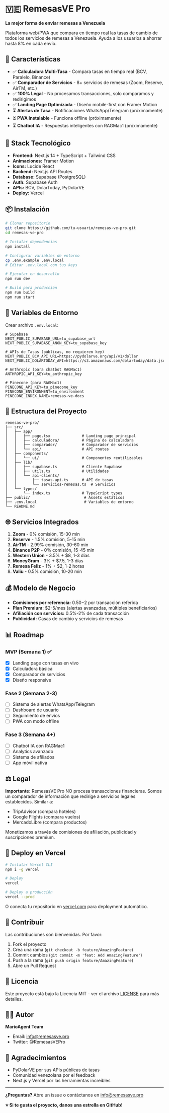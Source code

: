 # 🇻🇪 RemesasVE Pro

**La mejor forma de enviar remesas a Venezuela**

Plataforma web/PWA que compara en tiempo real las tasas de cambio de todos los servicios de remesas a Venezuela. Ayuda a los usuarios a ahorrar hasta 8% en cada envío.

## 🎯 Características

- ✅ **Calculadora Multi-Tasa** - Compara tasas en tiempo real (BCV, Paralelo, Binance)
- ✅ **Comparador de Servicios** - 8+ servicios de remesas (Zoom, Reserve, AirTM, etc.)
- ✅ **100% Legal** - No procesamos transacciones, solo comparamos y redirigimos
- ✅ **Landing Page Optimizada** - Diseño mobile-first con Framer Motion
- ⏳ **Alertas de Tasa** - Notificaciones WhatsApp/Telegram (próximamente)
- ⏳ **PWA Instalable** - Funciona offline (próximamente)
- ⏳ **Chatbot IA** - Respuestas inteligentes con RAGMac1 (próximamente)

## 🚀 Stack Tecnológico

- **Frontend:** Next.js 14 + TypeScript + Tailwind CSS
- **Animaciones:** Framer Motion
- **Icons:** Lucide React
- **Backend:** Next.js API Routes
- **Database:** Supabase (PostgreSQL)
- **Auth:** Supabase Auth
- **APIs:** BCV, DolarToday, PyDolarVE
- **Deploy:** Vercel

## 📦 Instalación

```bash
# Clonar repositorio
git clone https://github.com/tu-usuario/remesas-ve-pro.git
cd remesas-ve-pro

# Instalar dependencias
npm install

# Configurar variables de entorno
cp .env.example .env.local
# Editar .env.local con tus keys

# Ejecutar en desarrollo
npm run dev

# Build para producción
npm run build
npm run start
```

## 🔑 Variables de Entorno

Crear archivo `.env.local`:

```env
# Supabase
NEXT_PUBLIC_SUPABASE_URL=tu_supabase_url
NEXT_PUBLIC_SUPABASE_ANON_KEY=tu_supabase_key

# APIs de Tasas (públicas, no requieren key)
NEXT_PUBLIC_BCV_API_URL=https://pydolarve.org/api/v1/dollar
NEXT_PUBLIC_DOLARTODAY_API=https://s3.amazonaws.com/dolartoday/data.json

# Anthropic (para chatbot RAGMac1)
ANTHROPIC_API_KEY=tu_anthropic_key

# Pinecone (para RAGMac1)
PINECONE_API_KEY=tu_pinecone_key
PINECONE_ENVIRONMENT=tu_environment
PINECONE_INDEX_NAME=remesas-ve-docs
```

## 🎨 Estructura del Proyecto

```
remesas-ve-pro/
├── src/
│   ├── app/
│   │   ├── page.tsx              # Landing page principal
│   │   ├── calculadora/          # Página de calculadora
│   │   ├── comparador/           # Comparador de servicios
│   │   └── api/                  # API routes
│   ├── components/
│   │   └── ui/                   # Componentes reutilizables
│   ├── lib/
│   │   ├── supabase.ts           # Cliente Supabase
│   │   ├── utils.ts              # Utilidades
│   │   └── api-clients/
│   │       ├── tasas-api.ts      # API de tasas
│   │       └── servicios-remesas.ts  # Servicios
│   └── types/
│       └── index.ts              # TypeScript types
├── public/                        # Assets estáticos
├── .env.local                     # Variables de entorno
└── README.md
```

## 🌐 Servicios Integrados

1. **Zoom** - 0% comisión, 15-30 min
2. **Reserve** - 1.5% comisión, 5-15 min
3. **AirTM** - 2.99% comisión, 30-60 min
4. **Binance P2P** - 0% comisión, 15-45 min
5. **Western Union** - 3.5% + $8, 1-3 días
6. **MoneyGram** - 3% + $7.5, 1-3 días
7. **Remesa Feliz** - 1% + $2, 1-2 horas
8. **Valiu** - 0.5% comisión, 10-20 min

## 💰 Modelo de Negocio

- **Comisiones por referencia:** $0.50-$2 por transacción referida
- **Plan Premium:** $2-5/mes (alertas avanzadas, múltiples beneficiarios)
- **Afiliación con servicios:** 0.5%-2% de cada transacción
- **Publicidad:** Casas de cambio y servicios de remesas

## 📊 Roadmap

### MVP (Semana 1) ✅
- [x] Landing page con tasas en vivo
- [x] Calculadora básica
- [x] Comparador de servicios
- [x] Diseño responsive

### Fase 2 (Semana 2-3)
- [ ] Sistema de alertas WhatsApp/Telegram
- [ ] Dashboard de usuario
- [ ] Seguimiento de envíos
- [ ] PWA con modo offline

### Fase 3 (Semana 4+)
- [ ] Chatbot IA con RAGMac1
- [ ] Analytics avanzado
- [ ] Sistema de afiliados
- [ ] App móvil nativa

## ⚖️ Legal

**Importante:** RemesasVE Pro NO procesa transacciones financieras. Somos un comparador de información que redirige a servicios legales establecidos. Similar a:
- TripAdvisor (compara hoteles)
- Google Flights (compara vuelos)
- MercadoLibre (compara productos)

Monetizamos a través de comisiones de afiliación, publicidad y suscripciones premium.

## 🚀 Deploy en Vercel

```bash
# Instalar Vercel CLI
npm i -g vercel

# Deploy
vercel

# Deploy a producción
vercel --prod
```

O conecta tu repositorio en [vercel.com](https://vercel.com) para deployment automático.

## 🤝 Contribuir

Las contribuciones son bienvenidas. Por favor:

1. Fork el proyecto
2. Crea una rama (`git checkout -b feature/AmazingFeature`)
3. Commit cambios (`git commit -m 'feat: Add AmazingFeature'`)
4. Push a la rama (`git push origin feature/AmazingFeature`)
5. Abre un Pull Request

## 📝 Licencia

Este proyecto está bajo la Licencia MIT - ver el archivo [LICENSE](LICENSE) para más detalles.

## 👨‍💻 Autor

**MarioAgent Team**
- Email: info@remesasve.pro
- Twitter: @RemesasVEPro

## 🙏 Agradecimientos

- PyDolarVE por sus APIs públicas de tasas
- Comunidad venezolana por el feedback
- Next.js y Vercel por las herramientas increíbles

---

**¿Preguntas?** Abre un issue o contáctanos en info@remesasve.pro

**⭐ Si te gusta el proyecto, danos una estrella en GitHub!**
